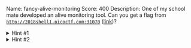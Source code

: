 Name: fancy-alive-monitoring
Score: 400
Description: One of my school mate developed an alive monitoring tool. Can you get a flag from <code>http://2018shell1.picoctf.com:31070</code> (<a href="http://2018shell1.picoctf.com:31070">link</a>)?
<details><summary>Hint #1</summary>This application uses the validation check both on the client side and on the server side, but the server check seems to be inappropriate.</details><details><summary>Hint #2</summary>You should be able to listen through the shell on the server.</details>